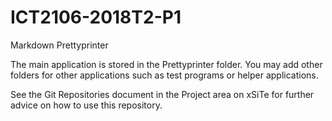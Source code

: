# ICT2106-2018T2-P1
Markdown Prettyprinter

The main application is stored in the Prettyprinter folder. You may add other folders for other applications
such as test programs or helper applications.

See the Git Repositories document in the Project area on xSiTe for further advice on how to use this
repository.